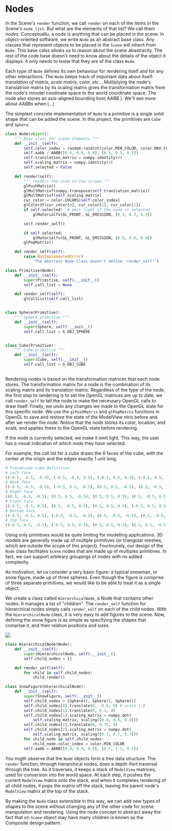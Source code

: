# Nodes 

In the Scene's `render` function, we call `render` on each of the items in the Scene's `node_list`. But what are the elements of that list? We call them _nodes_. Conceptuallu, a node is anything that can be placed in the scene. In object-oriented software, we write `Node` as an abstract base class. Any classes that represent objects to be placed in the `Scene` will inherit from `Node`. This base calss allows us to reason about the scene abastractly. The rest of the code base doesn't need to know about the details of the object it displays. it only needs to know that they are of the class `Node`.

Each type of `Node` defines its own behaviour for rendering itself and for any other interactions. The `Node` keeps track of important data about itself: _translation of matrix, scale matrix, color, etc..._ Multiplying the node's translatrion matrix by its scaling matrix gives the transformation matrix from the node's mnodel coodinate space to the world coordinate space. The node also stores an axis-aligned bounding box( AABB ). We'll see more about *AABBs* when (...)

The simplest concrete implementation of `Node` is a _primitive_ is a single solid shape that can be added the scene. In this project, the primitives are `Cube` and `Sphere`.

```python
class Node(object):
    """ Base class for scene elements """
    def __init__(self):
        self.color_index = random.randint(color.MIN_COLOR, color.MAX_COLOR)
        self.aabb = AABB([0.0, 0.0, 0.0], [0.5, 0.5, 0.5])
        self.translation_matrix = numpy.identity(4)
        self.scaling_matrix = numpy.identity(4)
        self.selected = False

    def render(self):
        """ renders the item to the screen """
        glPushMatrix()
        glMultMatrixf(numpy.transpose(self.translation_matrix))
        glMultMatrixf(self.scaling_matrix)
        cur_color = color.COLORS[self.color_index]
        glColor3f(cur_color[0], cur_color[1], cur_color[2])
        if self.selected:  # emit light if the node is selected
            glMaterialfv(GL_FRONT, GL_EMISSION, [0.3, 0.3, 0.3])

        self.render_self()

        if self.selected:
            glMaterialfv(GL_FRONT, GL_EMISSION, [0.0, 0.0, 0.0])
        glPopMatrix()

    def render_self(self):
        raise NotImplementedError(
            "The Abstract Node Class doesn't define 'render_self'")

class Primitive(Node):
    def __init__(self):
        super(Primitive, self).__init__()
        self.call_list = None

    def render_self(self):
        glCallList(self.call_list)


class Sphere(Primitive):
    """ Sphere primitive """
    def __init__(self):
        super(Sphere, self).__init__()
        self.call_list = G_OBJ_SPHERE


class Cube(Primitive):
    """ Cube primitive """
    def __init__(self):
        super(Cube, self).__init__()
        self.call_list = G_OBJ_CUBE
    
```

Rendering nodes is based on the transformation matrices that each node stores. The transformation matrix for a node is the combination of its scaling matrix and its translation matrix. Regardless of the type of the node, the first step to rendering is to set the OpenGL matrices are up to date, we call `render_self` to tell the node to make the necessary OpenGL calls to draw itself. Finally, we undo any changes we made to the OpenGL state for this specific node. We use the `glPushMatrix` and `glPopMatrix` functions in OpenGL to save and restore the state of the ModelView ntrix before and after we render the node. Notice that the node stores its color, location, and scale, and applies these to the OpenGL state before rendering.

If the node is currently selected, we make it emit light. This way, the user has a visual indication of which node they have selected.

For example, the call list for a cube draws the 6 faces of the cube, with the center at the origin and the edges exactly 1 unit long.

```python
# Pseudocode Cube definition
# Left face
((-0.5, -0.5, -0.5), (-0.5, -0.5, 0.5), (-0.5, 0.5, 0.5), (-0.5, 0.5, -0.5)),
# Back face
((-0.5, -0.5, -0.5), (-0.5, 0.5, -0.5), (0.5, 0.5, -0.5), (0.5, -0.5, -0.5)),
# Right face
((0.5, -0.5, -0.5), (0.5, 0.5, -0.5), (0.5, 0.5, 0.5), (0.5, -0.5, 0.5)),
# Front face
((-0.5, -0.5, 0.5), (0.5, -0.5, 0.5), (0.5, 0.5, 0.5), (-0.5, 0.5, 0.5)),
# Bottom face
((-0.5, -0.5, 0.5), (-0.5, -0.5, -0.5), (0.5, -0.5, -0.5), (0.5, -0.5, 0.5)),
# Top face
((-0.5, 0.5, -0.5), (-0.5, 0.5, 0.5), (0.5, 0.5, 0.5), (0.5, 0.5, -0.5))
```

Using only primitives would be quite limiting for modelling applications. 3D models are generally made up of multiple primitives (or triangular meshes, which are outside the scope of this project). Fourtnunely, our design of the `Node` class facilitates `Scene` nodes that are made up of multiples primitives. In fact, we can support arbitrary groupings of nodes with no added complexity.

As motivation, let us consider a very basic figure: a typical snowman, or snow figure, made up of three spheres. Even though the figure is comprise of three separate primitives, we would like to be able to treat it as a single object.

We create a class called `HierarchicalNode`, a Node that contains other nodes. It manages a list of "children". The `render_self` function for hierarchical nodes simply calls `render_self` on each of the child nodes. With the `HierarchicalNode` class, it is very easy to add figures to the scene. Now, defining the snow figure is as simple as specifying the shapes that comprise it, and their relative positions and sizes.

<img src='https://aosabook.org/en/500L/modeller-images/nodes.jpg'/>


```python
class HierarchicalNode(Node):
    def __init__(self):
        super(HierarchicalNode, self).__init__()
        self.child_nodes = []

    def render_self(self):
        for child in self.child_nodes:
            child.render()
```

```python
class SnowFigure(HierarchicalNode):
    def __init__(self):
        super(SnowFigure, self).__init__()
        self.child_nodes = [Sphere(), Sphere(), Sphere()]
        self.child_nodes[0].translate(0, -0.6, 0) # scale 1.0
        self.child_nodes[1].translate(0, 0.1, 0)
        self.child_nodes[1].scaling_matrix = numpy.dot(
            self.scaling_matrix, scaling([0.8, 0.8, 0.8]))
        self.child_nodes[2].translate(0, 0.75, 0)
        self.child_nodes[2].scaling_matrix = numpy.dot(
            self.scaling_matrix, scaling([0.7, 0.7, 0.7]))
        for child_node in self.child_nodes:
            child_node.color_index = color.MIN_COLOR
        self.aabb = AABB([0.0, 0.0, 0.0], [0.5, 1.1, 0.5])
```

You migth observe that the `Node` objects form a tree data structure. The `render` function, through hierarchical nodes, does a depth-fisrt traversal through the tree. As it traverses, it keeps a stack of `ModelView` matrices, used for conversion into the world space. At each step, it pushes the current `ModelView` matrix onto the stack, and when it completes rendering of all child nodes, it pops the matrix off the stack, leaving the parent node's `ModelView` matrix at the top of the stack. 

By making the `Node` class extensible in this way, we can add new types of shapes to the scene without changing any of the other code for scene manipulation and rendering. Using the node concept to abstract away the fact that on `Scene` object may have many children is known as the Composite design pattern. 